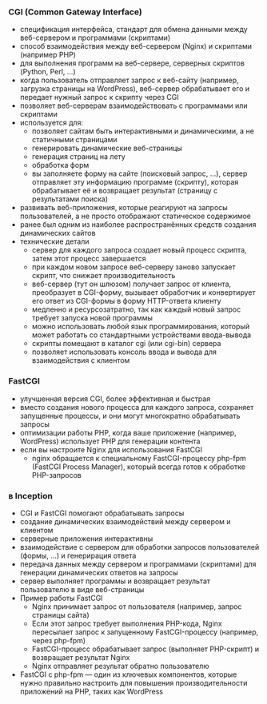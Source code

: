 ### CGI (Common Gateway Interface)
* спецификация интерфейса, стандарт для обмена данными между веб-сервером и программами (скриптами)
* способ взаимодействия между веб-сервером (Nginx) и скриптами (например PHP)
* для выполнения программ на веб-сервере, серверных скриптов (Python, Perl, ...)
* когда пользователь отправляет запрос к веб-сайту (например, загрузка страницы на WordPress), веб-сервер обрабатывает его и передает нужный запрос к скрипту через CGI
* позволяет веб-серверам взаимодействовать с программами или скриптами
* используется для:
  + позволяет сайтам быть интерактивными и динамическими, а не статичными страницами
  + генерировать динамические веб-страницы
  + генерация страниц на лету
  + обработка форм
  + вы заполняете форму на сайте (поисковый запрос, ...), сервер отправляет эту информацию программе (скрипту), которая обрабатывает её и возвращает результат (страницу с результатами поиска)
* развивать веб-приложения, которые реагируют на запросы пользователей, а не просто отображают статическое содержимое
* ранее был одним из наиболее распространённых средств создания динамических сайтов
* технические детали
  + сервер для каждого запроса создает новый процесс скрипта, затем этот процесс завершается
  + при каждом новом запросе веб-серверу заново запускает скрипт, что снижает производительность
  + веб-сервер (тут он шлюзом) получает запрос от клиента, преобразует в CGI-форму, вызывает обработчик и конвертирует его ответ из CGI-формы в форму HTTP-ответа клиенту
  + медленно и ресурсозатратно, так как каждый новый запрос требует запуска новой программы
  + можно использовать любой язык программирования, который может работать со стандартными устройствами ввода-вывода
  + скрипты помещают в каталог cgi (или cgi-bin) сервера
  + позволяет использовать консоль ввода и вывода для взаимодействия с клиентом

### FastCGI
* улучшенная версия CGI, более эффективная и быстрая
* вместо создания нового процесса для каждого запроса, сохраняет запущенные процессы, и они могут многократно обрабатывать запросы
* оптимизации работы PHP, когда ваше приложение (например, WordPress) использует PHP для генерации контента
* если вы настроите Nginx для использования FastCGI
  + nginx обращается к специальному FastCGI-процессу php-fpm (FastCGI Process Manager), который всегда готов к обработке PHP-запросов

### в Inception
* CGI и FastCGI помогают обрабатывать запросы
* создание динамических взаимодействий между сервером и клиентом
* серверные приложения интерактивны
* взаимодействие с сервером для обработки запросов пользователей (формы, ...) и генерирация ответа
* передача данных между сервером и программами (скриптами) для генерации динамических ответов на запросы
* сервер выполняет программы и возвращает результат пользователю в виде веб-страницы
* Пример работы FastCGI
  + Nginx принимает запрос от пользователя (например, запрос страницы сайта)
  + Если этот запрос требует выполнения PHP-кода, Nginx пересылает запрос к запущенному FastCGI-процессу (например, через php-fpm)
  + FastCGI-процесс обрабатывает запрос (выполняет PHP-скрипт) и возвращает результат Nginx
  + Nginx отправляет результат обратно пользователю
* FastCGI с php-fpm — один из ключевых компонентов, которые нужно правильно настроить для повышения производительности приложений на PHP, таких как WordPress
